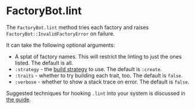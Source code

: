 # FactoryBot.lint

The `FactoryBot.lint` method tries each factory and raises
`FactoryBot::InvalidFactoryError` on failure.

It can take the following optional arguments:

- A splat of factory names. This will restrict the linting to just the ones listed. The default is all.
- `:strategy` - the [build strategy] to use. The default is `:create`.
- `:traits` - whether to try building each trait, too. The default is `false`.
- `:verbose` - whether to show a stack trace on error. The default is `false`.

[build strategy]: build-strategies.html

Suggested techniques for hooking `.lint` into your system is discussed in [the
guide](../linting-factories/summary.html).
